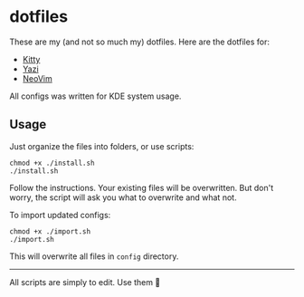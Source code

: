 # dotfiles

These are my (and not so much my) dotfiles.
Here are the dotfiles for:
* [Kitty](https://github.com/kovidgoyal/kitty)
* [Yazi](https://github.com/sxyazi/yazi)
* [NeoVim](https://neovim.io)

All configs was written for KDE system usage.

## Usage ##

Just organize the files into folders, or use scripts:

```
chmod +x ./install.sh
./install.sh
```
Follow the instructions. Your existing files will be overwritten. But don't worry, the script will ask you what to overwrite and what not.

To import updated configs:
```
chmod +x ./import.sh
./import.sh
```
This will overwrite all files in `config` directory.

---

All scripts are simply to edit. Use them 🤍
